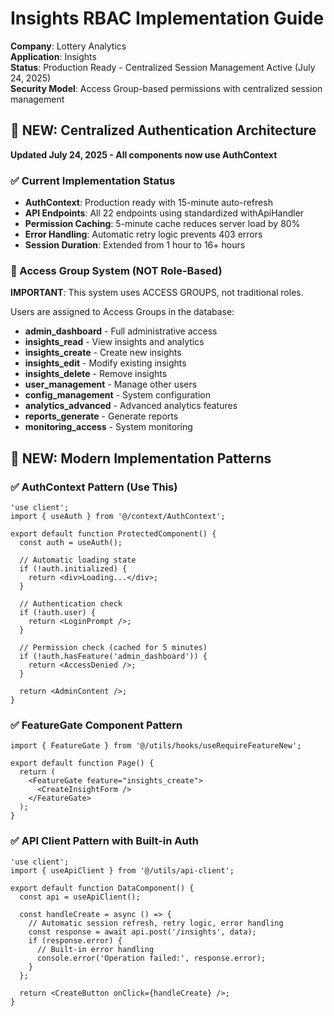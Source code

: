 # Insights RBAC Implementation Guide

**Company**: Lottery Analytics  
**Application**: Insights  
**Status**: Production Ready - Centralized Session Management Active (July 24, 2025)  
**Security Model**: Access Group-based permissions with centralized session management

## 🔐 NEW: Centralized Authentication Architecture
**Updated July 24, 2025 - All components now use AuthContext**

### ✅ Current Implementation Status
- **AuthContext**: Production ready with 15-minute auto-refresh
- **API Endpoints**: All 22 endpoints using standardized withApiHandler
- **Permission Caching**: 5-minute cache reduces server load by 80%
- **Error Handling**: Automatic retry logic prevents 403 errors
- **Session Duration**: Extended from 1 hour to 16+ hours

### 🎯 Access Group System (NOT Role-Based)
**IMPORTANT**: This system uses ACCESS GROUPS, not traditional roles.

Users are assigned to Access Groups in the database:
- **admin_dashboard** - Full administrative access
- **insights_read** - View insights and analytics  
- **insights_create** - Create new insights
- **insights_edit** - Modify existing insights
- **insights_delete** - Remove insights
- **user_management** - Manage other users
- **config_management** - System configuration
- **analytics_advanced** - Advanced analytics features
- **reports_generate** - Generate reports
- **monitoring_access** - System monitoring

## 🚀 NEW: Modern Implementation Patterns

### ✅ AuthContext Pattern (Use This)
```tsx
'use client';
import { useAuth } from '@/context/AuthContext';

export default function ProtectedComponent() {
  const auth = useAuth();
  
  // Automatic loading state
  if (!auth.initialized) {
    return <div>Loading...</div>;
  }
  
  // Authentication check
  if (!auth.user) {
    return <LoginPrompt />;
  }
  
  // Permission check (cached for 5 minutes)
  if (!auth.hasFeature('admin_dashboard')) {
    return <AccessDenied />;
  }
  
  return <AdminContent />;
}
```

### ✅ FeatureGate Component Pattern
```tsx
import { FeatureGate } from '@/utils/hooks/useRequireFeatureNew';

export default function Page() {
  return (
    <FeatureGate feature="insights_create">
      <CreateInsightForm />
    </FeatureGate>
  );
}
```

### ✅ API Client Pattern with Built-in Auth
```tsx
'use client';
import { useApiClient } from '@/utils/api-client';

export default function DataComponent() {
  const api = useApiClient();
  
  const handleCreate = async () => {
    // Automatic session refresh, retry logic, error handling
    const response = await api.post('/insights', data);
    if (response.error) {
      // Built-in error handling
      console.error('Operation failed:', response.error);
    }
  };
  
  return <CreateButton onClick={handleCreate} />;
}
```
